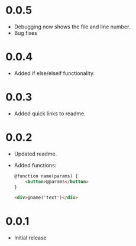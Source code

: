 # 0.0.5

- Debugging now shows the file and line number.
- Bug fixes

# 0.0.4

- Added if else/elseif functionality.

# 0.0.3

- Added quick links to readme.

# 0.0.2

- Updated readme.
- Added functions:

	```html
	@function name(params) {
		<button>@params</button>
	}

	<div>@name('text')</div>
	```

# 0.0.1

- Initial release